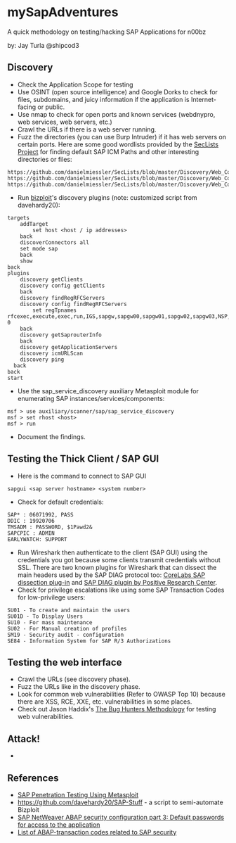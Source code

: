 # mySapAdventures
A quick methodology on testing/hacking SAP Applications for n00bz

by: Jay Turla @shipcod3

## Discovery
- Check the Application Scope for testing
- Use OSINT (open source intelligence) and Google Dorks to check for files, subdomains, and juicy information if the application is Internet-facing or public.
- Use nmap to check for open ports and known services (webdnypro, web services, web servers, etc.)
- Crawl the URLs if there is a web server running.
- Fuzz the directories (you can use Burp Intruder) if it has web servers on certain ports. Here are some good wordlists provided by the [SecLists Project](https://github.com/danielmiessler/SecLists) for finding default SAP ICM Paths and other interesting directories or files:
```
https://github.com/danielmiessler/SecLists/blob/master/Discovery/Web_Content/URLs/urls_SAP.txt
https://github.com/danielmiessler/SecLists/blob/master/Discovery/Web_Content/CMS/SAP.fuzz.txt
https://github.com/danielmiessler/SecLists/blob/master/Discovery/Web_Content/sap.txt
```
- Run [bizploit](https://www.onapsis.com/research/free-solutions)'s discovery plugins (note: customized script from davehardy20):
```
targets
	addTarget
		set host <host / ip addresses>
	back
	discoverConnectors all
	set mode sap
	back
	show
back
plugins
	discovery getClients
	discovery config getClients
	back
	discovery findRegRFCServers
	discovery config findRegRFCServers
		set regTpnames rfcexec,execute,exec,run,IGS,sapgw,sapgw00,sapgw01,sapgw02,sapgw03,NSP,GATEWAY,GATEWAY 0
	back
	discovery getSaprouterInfo
	back
	discovery getApplicationServers
	discovery icmURLScan
	discovery ping
  back
back
start
```
- Use the sap_service_discovery auxiliary Metasploit module for enumerating SAP instances/services/components:
```
msf > use auxiliary/scanner/sap/sap_service_discovery
msf > set rhost <host>
msf > run
```
- Document the findings.

## Testing the Thick Client / SAP GUI
- Here is the command to connect to SAP GUI
```
sapgui <sap server hostname> <system number>
```
- Check for default credentials:
```
SAP* : 06071992, PASS
DDIC : 19920706	
TMSADM : PASSWORD, $1Pawd2&    	
SAPCPIC : ADMIN	
EARLYWATCH: SUPPORT
```
- Run Wireshark then authenticate to the client (SAP GUI) using the credentials you got because some clients transmit credentials without SSL. There are two known plugins for Wireshark that can dissect the main headers used by the SAP DIAG protocol too: [CoreLabs SAP dissection plug-in](https://www.coresecurity.com/corelabs-research/open-source-tools/sap-dissection-plug-in-wireshark) and [SAP DIAG plugin by Positive Research Center](http://blog.ptsecurity.com/2011/10/sap-diag-decompress-plugin-for.html).
- Check for privilege escalations like using some SAP Transaction Codes for low-privilege users:
```
SU01 - To create and maintain the users
SU01D - To Display Users
SU10 - For mass maintenance
SU02 - For Manual creation of profiles
SM19 - Security audit - configuration
SE84 - Information System for SAP R/3 Authorizations
```

## Testing the web interface
- Crawl the URLs (see discovery phase).
- Fuzz the URLs like in the discovery phase.
- Look for common web vulnerabilities (Refer to OWASP Top 10) because there are XSS, RCE, XXE, etc. vulnerabilities in some places.
- Check out Jason Haddix's [The Bug Hunters Methodology](https://github.com/jhaddix/tbhm) for testing web vulnerabilities.

## Attack!
- 

## References
- [SAP Penetration Testing Using Metasploit](http://information.rapid7.com/rs/rapid7/images/SAP%20Penetration%20Testing%20Using%20Metasploit%20Final.pdf)
- https://github.com/davehardy20/SAP-Stuff - a script to semi-automate Bizploit
- [SAP NetWeaver ABAP security configuration part 3: Default passwords for access to the application](https://erpscan.com/press-center/blog/sap-netweaver-abap-security-configuration-part-2-default-passwords-for-access-to-the-application/)
- [List of ABAP-transaction codes related to SAP security](https://wiki.scn.sap.com/wiki/display/Security/List+of+ABAP-transaction+codes+related+to+SAP+security)
